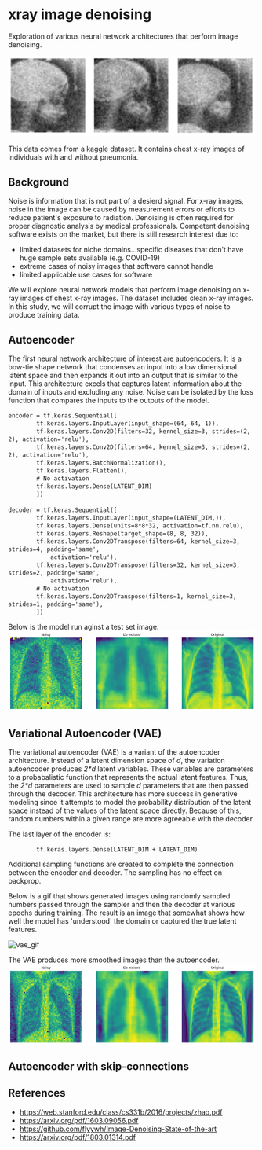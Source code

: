 # xray image denoising 

Exploration of various neural network architectures that perform image denoising.  


![cover](images/cover.png)

This data comes from a [kaggle dataset](https://www.kaggle.com/paultimothymooney/chest-xray-pneumonia).  It contains chest x-ray images of individuals with and without pneumonia.   


## Background 
Noise is information that is not part of a desierd signal.  For x-ray images, noise in the image can be caused by measurement errors or efforts to reduce patient's exposure to radiation.  Denoising is often required for proper diagnostic analysis by medical professionals.  Competent denoising software exists on the market, but there is still research interest due to: 
+ limited datasets for niche domains...specific diseases that don't have huge sample sets available (e.g. COVID-19)
+ extreme cases of noisy images that software cannot handle 
+ limited applicable use cases for software 

We will explore neural network models that perform image denoising on x-ray images of chest x-ray images.  The dataset includes clean x-ray images.  In this study, we will corrupt the image with various types of noise to produce training data.  


## Autoencoder 

The first neural network architecture of interest are autoencoders.  It is a bow-tie shape network that condenses an input into a low dimensional latent space and then expands it out into an output that is similar to the input.  This architecture excels that captures latent information about the domain of inputs and excluding any noise.  Noise can be isolated by the loss function that compares the inputs to the outputs of the model.   

```
encoder = tf.keras.Sequential([
        tf.keras.layers.InputLayer(input_shape=(64, 64, 1)),
        tf.keras.layers.Conv2D(filters=32, kernel_size=3, strides=(2, 2), activation='relu'),
        tf.keras.layers.Conv2D(filters=64, kernel_size=3, strides=(2, 2), activation='relu'),
        tf.keras.layers.BatchNormalization(), 
        tf.keras.layers.Flatten(),
        # No activation
        tf.keras.layers.Dense(LATENT_DIM) 
        ])

decoder = tf.keras.Sequential([
        tf.keras.layers.InputLayer(input_shape=(LATENT_DIM,)),
        tf.keras.layers.Dense(units=8*8*32, activation=tf.nn.relu),
        tf.keras.layers.Reshape(target_shape=(8, 8, 32)),
        tf.keras.layers.Conv2DTranspose(filters=64, kernel_size=3, strides=4, padding='same',
            activation='relu'),
        tf.keras.layers.Conv2DTranspose(filters=32, kernel_size=3, strides=2, padding='same',
            activation='relu'),
        # No activation
        tf.keras.layers.Conv2DTranspose(filters=1, kernel_size=3, strides=1, padding='same'),
        ])

```


Below is the model run aginst a test set image.  
![ae-test](images/autoenc-test-sample.png) 



## Variational Autoencoder (VAE)  

The variational autoencoder (VAE) is a variant of the autoencoder architecture.  Instead of a latent dimension space of _d_, the variation autoencoder produces _2*d_ latent variables.  These variables are parameters to a probabalistic function that represents the actual latent features.  Thus, the _2*d_ parameters are used to sample _d_ parameters that are then passed through the decoder.  This architecture has more success in generative modeling since it attempts to model the probability distribution of the latent space instead of the values of the latent space directly.  Because of this, random numbers within a given range are more agreeable with the decoder.  

The last layer of the encoder is: 
```
        tf.keras.layers.Dense(LATENT_DIM + LATENT_DIM) 
```

Additional sampling functions are created to complete the connection between the encoder and decoder.  The sampling has no effect on backprop.  

Below is a gif that shows generated images using randomly sampled numbers passed through the sampler and then the decoder at various epochs during training.  The result is an image that somewhat shows how well the model has 'understood' the domain or captured the true latent features.  

![vae_gif](images/150epchs-cvae.gif)  


The VAE produces more smoothed images than the autoencoder.  
![vae-compare](images/test-sample-vae.png)  



## Autoencoder with skip-connections 




## References
+ https://web.stanford.edu/class/cs331b/2016/projects/zhao.pdf
+ https://arxiv.org/pdf/1603.09056.pdf
+ https://github.com/flyywh/Image-Denoising-State-of-the-art
+ https://arxiv.org/pdf/1803.01314.pdf  



